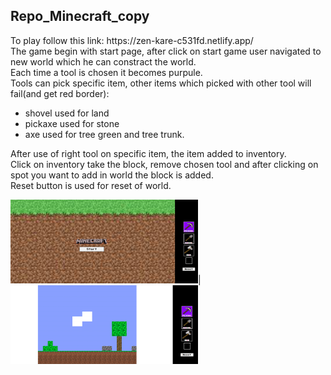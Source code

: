 <h2> Repo_Minecraft_copy</h2>
<div>To play follow this link: https://zen-kare-c531fd.netlify.app/ </div>
<div>The game begin with start page, after click on start game user navigated to new world which he can constract the world.</div>
<div> Each time a tool is chosen it becomes purpule.</div>
<div>Tools can pick specific item, other items which picked with other tool will fail(and get red border):</div>
<ul>
  <li>shovel used for land</li>
  <li>pickaxe used for stone</li>
  <li>axe used for tree green and tree trunk.</li>
</ul>
<div>After use of right tool on specific item, the item added to inventory.</div>
<div>Click on inventory take the block, remove chosen tool and after clicking on spot you want to add in world the block is added.</div>
<div>Reset button is used for reset of world.</div>

![stack Overflow](minecraftgame.png)|![stack Overflow](minecraftgame2.png)



